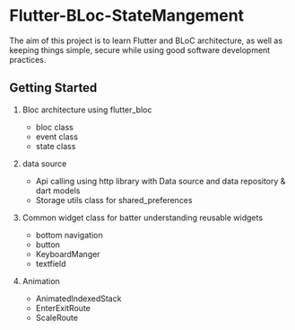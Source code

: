 # Flutter-BLoc-StateMangement

The aim of this project is to learn Flutter and BLoC architecture,
as well as keeping things simple, secure while using good software development practices.

## Getting Started


1. Bloc architecture using flutter_bloc
   - bloc class
   - event class
   - state class
 
2. data source
   - Api calling using http library with Data source and data repository & dart models
   - Storage utils class for shared_preferences 

3. Common widget class for batter understanding reusable widgets 
   - bottom navigation
   - button  
   - KeyboardManger
   - textfield
   
4. Animation
   - AnimatedIndexedStack
   - EnterExitRoute
   - ScaleRoute
          
